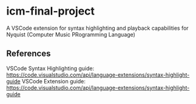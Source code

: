 # icm-final-project
A VSCode extension for syntax highlighting and playback capabilities for Nyquist (Computer Music PRogramming Language)

## References
VSCode Syntax Highlighting guide: https://code.visualstudio.com/api/language-extensions/syntax-highlight-guide
VSCode Extension guide:           https://code.visualstudio.com/api/language-extensions/syntax-highlight-guide